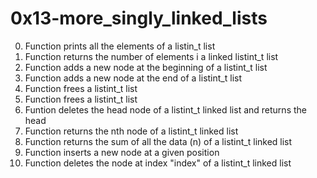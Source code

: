 # 0x13-more_singly_linked_lists
0. Function prints all the elements of a listin_t list
1. Function returns the number of elements i a linked listint_t list
2. Function adds a new node at the beginning of a listint_t list
3. Function adds a new node at the end of a listint_t list
4. Function frees a listint_t list
5. Function frees a listint_t list
6. Funtion deletes the head node of a listint_t linked list and returns the head
7. Function returns the nth node of a listint_t linked list
8. Function returns the sum of all the data (n) of a listint_t linked list
9. Function inserts a new node at a given position
10. Function deletes the node at index "index" of a listint_t linked list
